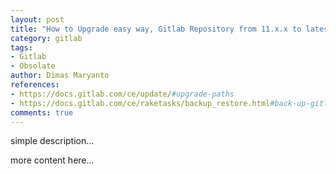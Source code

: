```yaml
---
layout: post
title: "How to Upgrade easy way, Gitlab Repository from 11.x.x to latest version"
category: gitlab
tags: 
- Gitlab
- Obsolate
author: Dimas Maryanto
references:
- https://docs.gitlab.com/ce/update/#upgrade-paths
- https://docs.gitlab.com/ce/raketasks/backup_restore.html#back-up-gitlab
comments: true
---
```



simple description...
<!--more-->

more content here...